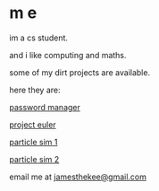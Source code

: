 
# m e

im a cs student. 

and i like computing and maths. 

some of my dirt projects are available. 

here they are:


[password manager](https://github.com/jamesthekee/password-manager)

[project euler](https://github.com/jamesthekee/project-euler)

[particle sim 1](https://jamesthekee.github.io/quintballs/index.html)

[particle sim 2](https://jamesthekee.github.io/cursorGrav/index.html)


email me at jamesthekee@gmail.com
